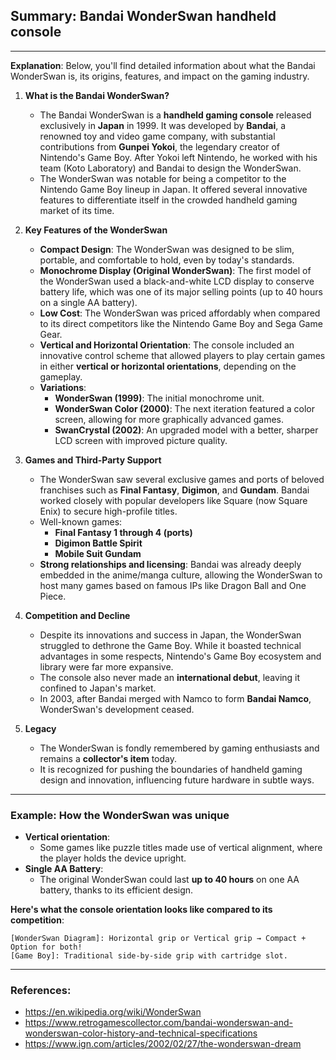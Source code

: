 ## Summary: Bandai WonderSwan handheld console<br>
---
**Explanation**: Below, you'll find detailed information about what the Bandai WonderSwan is, its origins, features, and impact on the gaming industry.

1. **What is the Bandai WonderSwan?**
   - The Bandai WonderSwan is a **handheld gaming console** released exclusively in **Japan** in 1999. It was developed by **Bandai**, a renowned toy and video game company, with substantial contributions from **Gunpei Yokoi**, the legendary creator of Nintendo's Game Boy. After Yokoi left Nintendo, he worked with his team (Koto Laboratory) and Bandai to design the WonderSwan.
   - The WonderSwan was notable for being a competitor to the Nintendo Game Boy lineup in Japan. It offered several innovative features to differentiate itself in the crowded handheld gaming market of its time.

2. **Key Features of the WonderSwan**
   - **Compact Design**: The WonderSwan was designed to be slim, portable, and comfortable to hold, even by today's standards.
   - **Monochrome Display (Original WonderSwan)**: The first model of the WonderSwan used a black-and-white LCD display to conserve battery life, which was one of its major selling points (up to 40 hours on a single AA battery).
   - **Low Cost**: The WonderSwan was priced affordably when compared to its direct competitors like the Nintendo Game Boy and Sega Game Gear.
   - **Vertical and Horizontal Orientation**: The console included an innovative control scheme that allowed players to play certain games in either **vertical or horizontal orientations**, depending on the gameplay.
   - **Variations**:
     - **WonderSwan (1999)**: The initial monochrome unit.
     - **WonderSwan Color (2000)**: The next iteration featured a color screen, allowing for more graphically advanced games.
     - **SwanCrystal (2002)**: An upgraded model with a better, sharper LCD screen with improved picture quality.

3. **Games and Third-Party Support**
   - The WonderSwan saw several exclusive games and ports of beloved franchises such as **Final Fantasy**, **Digimon**, and **Gundam**. Bandai worked closely with popular developers like Square (now Square Enix) to secure high-profile titles.
   - Well-known games:
     - **Final Fantasy 1 through 4 (ports)**
     - **Digimon Battle Spirit**
     - **Mobile Suit Gundam**
   - **Strong relationships and licensing**: Bandai was already deeply embedded in the anime/manga culture, allowing the WonderSwan to host many games based on famous IPs like Dragon Ball and One Piece.

4. **Competition and Decline**
   - Despite its innovations and success in Japan, the WonderSwan struggled to dethrone the Game Boy. While it boasted technical advantages in some respects, Nintendo's Game Boy ecosystem and library were far more expansive.
   - The console also never made an **international debut**, leaving it confined to Japan's market.
   - In 2003, after Bandai merged with Namco to form **Bandai Namco**, WonderSwan's development ceased.

5. **Legacy**
   - The WonderSwan is fondly remembered by gaming enthusiasts and remains a **collector's item** today.
   - It is recognized for pushing the boundaries of handheld gaming design and innovation, influencing future hardware in subtle ways.

---
### Example: How the WonderSwan was unique
- **Vertical orientation**:
   - Some games like puzzle titles made use of vertical alignment, where the player holds the device upright.
- **Single AA Battery**:
   - The original WonderSwan could last **up to 40 hours** on one AA battery, thanks to its efficient design.

**Here's what the console orientation looks like compared to its competition**:
```
[WonderSwan Diagram]: Horizontal grip or Vertical grip → Compact + Option for both!
[Game Boy]: Traditional side-by-side grip with cartridge slot.
```

---
### References:
- https://en.wikipedia.org/wiki/WonderSwan
- https://www.retrogamescollector.com/bandai-wonderswan-and-wonderswan-color-history-and-technical-specifications
- https://www.ign.com/articles/2002/02/27/the-wonderswan-dream